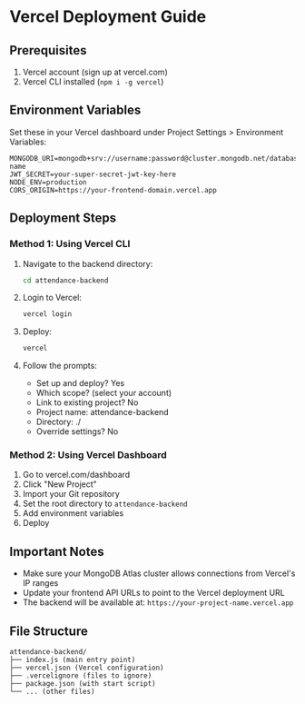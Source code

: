 # Vercel Deployment Guide

## Prerequisites
1. Vercel account (sign up at vercel.com)
2. Vercel CLI installed (`npm i -g vercel`)

## Environment Variables
Set these in your Vercel dashboard under Project Settings > Environment Variables:

```
MONGODB_URI=mongodb+srv://username:password@cluster.mongodb.net/database-name
JWT_SECRET=your-super-secret-jwt-key-here
NODE_ENV=production
CORS_ORIGIN=https://your-frontend-domain.vercel.app
```

## Deployment Steps

### Method 1: Using Vercel CLI
1. Navigate to the backend directory:
   ```bash
   cd attendance-backend
   ```

2. Login to Vercel:
   ```bash
   vercel login
   ```

3. Deploy:
   ```bash
   vercel
   ```

4. Follow the prompts:
   - Set up and deploy? Yes
   - Which scope? (select your account)
   - Link to existing project? No
   - Project name: attendance-backend
   - Directory: ./
   - Override settings? No

### Method 2: Using Vercel Dashboard
1. Go to vercel.com/dashboard
2. Click "New Project"
3. Import your Git repository
4. Set the root directory to `attendance-backend`
5. Add environment variables
6. Deploy

## Important Notes
- Make sure your MongoDB Atlas cluster allows connections from Vercel's IP ranges
- Update your frontend API URLs to point to the Vercel deployment URL
- The backend will be available at: `https://your-project-name.vercel.app`

## File Structure
```
attendance-backend/
├── index.js (main entry point)
├── vercel.json (Vercel configuration)
├── .vercelignore (files to ignore)
├── package.json (with start script)
└── ... (other files)
```
